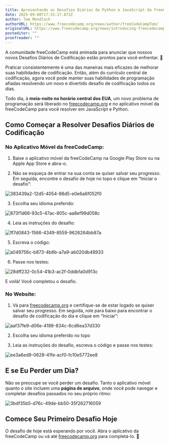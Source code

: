 ```yaml
---
title: Apresentando os Desafios Diários de Python e JavaScript da freeCodeCamp – Resolva um Novo Problema de Programação Todos os Dias
date: 2025-09-08T17:31:17.872Z
author: Tom Mondloch
authorURL: https://www.freecodecamp.org/news/author/freeCodeCampTom/
originalURL: https://www.freecodecamp.org/news/introducing-freecodecamp-daily-python-and-javascript-challenges-solve-a-new-programming-puzzle-every-day/
posteditor: ""
proofreader: ""
---
```


A comunidade freeCodeCamp está animada para anunciar que nossos novos Desafios Diários de Codificação estão prontos para você enfrentar. 🎊

<!-- more -->

Praticar consistentemente é uma das maneiras mais eficazes de melhorar suas habilidades de codificação. Então, além do currículo central de codificação, agora você pode manter suas habilidades de programação afiadas resolvendo um novo e divertido desafio de codificação todos os dias.

Todo dia, à **meia-noite no horário central dos EUA**, um novo problema de programação será liberado no [freecodecamp.org][1] e no aplicativo móvel da freeCodeCamp para você resolver em JavaScript e Python.

## Como Começar a Resolver Desafios Diários de Codificação

### No Aplicativo Móvel da freeCodeCamp:

1.  Baixe o aplicativo móvel da freeCodeCamp na Google Play Store ou na Apple App Store e abra-o.
    
2.  Não se esqueça de entrar na sua conta se quiser salvar seu progresso. Em seguida, encontre o desafio de hoje no topo e clique em “Iniciar o desafio”:
    

![383439a2-12d5-4054-88d5-e0e6a6f052f0](https://cdn.hashnode.com/res/hashnode/image/upload/v1757013682796/383439a2-12d5-4054-88d5-e0e6a6f052f0.png)

3.  Escolha seu idioma preferido:

![873f1d66-93c5-47ac-805c-aa8ef99d058c](https://cdn.hashnode.com/res/hashnode/image/upload/v1757013721085/873f1d66-93c5-47ac-805c-aa8ef99d058c.png)

4.  Leia as instruções do desafio:

![ff7d0843-1566-4349-8559-9626264bb87a](https://cdn.hashnode.com/res/hashnode/image/upload/v1757013769135/ff7d0843-1566-4349-8559-9626264bb87a.png)

5.  Escreva o código:

![a049756c-b873-4b6b-a7a9-ab020db48933](https://cdn.hashnode.com/res/hashnode/image/upload/v1757013821639/a049756c-b873-4b6b-a7a9-ab020db48933.png)

6.  Passe nos testes:

![28dff232-0c54-41b3-ac2f-0ddbfa0d913c](https://cdn.hashnode.com/res/hashnode/image/upload/v1757014651276/28dff232-0c54-41b3-ac2f-0ddbfa0d913c.png)

E voilà! Você completou o desafio.

### No Website:

1.  Vá para [freecodecamp.org][2] e certifique-se de estar logado se quiser salvar seu progresso. Em seguida, role para baixo para encontrar o desafio de codificação do dia e clique em “Iniciar”:

![aaf37fe9-d06e-4198-834c-6cd6ea37d330](https://cdn.hashnode.com/res/hashnode/image/upload/v1757014100541/aaf37fe9-d06e-4198-834c-6cd6ea37d330.png)

2.  Escolha seu idioma preferido no topo
    
3.  Leia as instruções do desafio, escreva o código e passe nos testes:
    

![ee3a6ed9-0628-41fe-acf0-fc10e5772ee8](https://cdn.hashnode.com/res/hashnode/image/upload/v1757014412721/ee3a6ed9-0628-41fe-acf0-fc10e5772ee8.png)

## E se Eu Perder um Dia?

Não se preocupe se você perder um desafio. Tanto o aplicativo móvel quanto o site incluem uma **página de arquivo**, onde você pode navegar e completar desafios passados no seu próprio ritmo:

![3bdf35b5-d76c-49de-bb50-35f262716059](https://cdn.hashnode.com/res/hashnode/image/upload/v1757015163098/3bdf35b5-d76c-49de-bb50-35f262716059.png)

## Comece Seu Primeiro Desafio Hoje

O desafio de hoje está esperando por você. Abra o aplicativo da freeCodeCamp ou vá até [freecodecamp.org][3] para completá-lo. 🚀

[1]: https://freecodecamp.org
[2]: https://freecodecamp.org
[3]: https://freecodecamp.org

